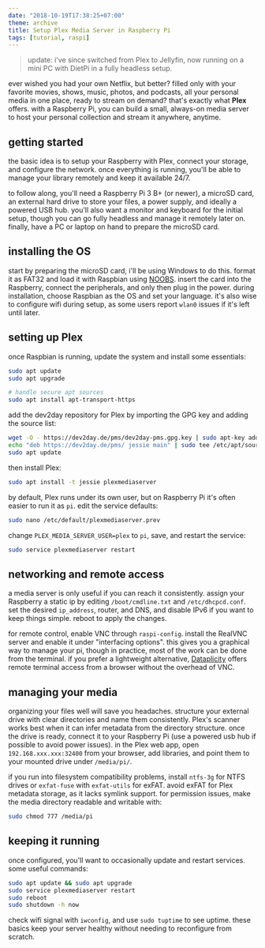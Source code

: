 ```yaml
---
date: "2018-10-19T17:38:25+07:00"
theme: archive
title: Setup Plex Media Server in Raspberry Pi
tags: [tutorial, raspi]
---
```


> update: i've since switched from Plex to Jellyfin, now running on a mini PC with DietPi in a fully headless setup.

ever wished you had your own Netflix, but better? filled only with your favorite movies, shows, music, photos, and podcasts, all your personal media in one place, ready to stream on demand? that's exactly what **Plex** offers. with a Raspberry Pi, you can build a small, always-on media server to host your personal collection and stream it anywhere, anytime.

## getting started

the basic idea is to setup your Raspberry with Plex, connect your storage, and configure the network. once everything is running, you'll be able to manage your library remotely and keep it available 24/7.

to follow along, you'll need a Raspberry Pi 3 B+ (or newer), a microSD card, an external hard drive to store your files, a power supply, and ideally a powered USB hub. you'll also want a monitor and keyboard for the initial setup, though you can go fully headless and manage it remotely later on. finally, have a PC or laptop on hand to prepare the microSD card.

## installing the OS

start by preparing the microSD card, i'll be using Windows to do this. format it as FAT32 and load it with Raspbian using [NOOBS](https://www.raspberrypi.org/downloads/noobs/). insert the card into the Raspberry, connect the peripherals, and only then plug in the power. during installation, choose Raspbian as the OS and set your language. it's also wise to configure wifi during setup, as some users report `wlan0` issues if it's left until later.

## setting up Plex

once Raspbian is running, update the system and install some essentials:

```bash
sudo apt update
sudo apt upgrade

# handle secure apt sources
sudo apt install apt-transport-https
```

add the dev2day repository for Plex by importing the GPG key and adding the source list:

```bash
wget -O - https://dev2day.de/pms/dev2day-pms.gpg.key | sudo apt-key add -
echo "deb https://dev2day.de/pms/ jessie main" | sudo tee /etc/apt/sources.list.d/pms.list
sudo apt update
```

then install Plex:

```bash
sudo apt install -t jessie plexmediaserver
```

by default, Plex runs under its own user, but on Raspberry Pi it's often easier to run it as `pi`. edit the service defaults:

```bash
sudo nano /etc/default/plexmediaserver.prev
```

change `PLEX_MEDIA_SERVER_USER=plex` to `pi`, save, and restart the service:

```bash
sudo service plexmediaserver restart
```

## networking and remote access

a media server is only useful if you can reach it consistently. assign your Raspberry a static ip by editing `/boot/cmdline.txt` and `/etc/dhcpcd.conf`. set the desired `ip_address`, router, and DNS, and disable IPv6 if you want to keep things simple. reboot to apply the changes.

for remote control, enable VNC through `raspi-config`. install the RealVNC server and enable it under "interfacing options". this gives you a graphical way to manage your pi, though in practice, most of the work can be done from the terminal. if you prefer a lightweight alternative, [Dataplicity](https://www.dataplicity.com/) offers remote terminal access from a browser without the overhead of VNC.

## managing your media

organizing your files well will save you headaches. structure your external drive with clear directories and name them consistently. Plex's scanner works best when it can infer metadata from the directory structure. once the drive is ready, connect it to your Raspberry Pi (use a powered usb hub if possible to avoid power issues). in the Plex web app, open `192.168.xxx.xxx:32400` from your browser, add libraries, and point them to your mounted drive under `/media/pi/`.

if you run into filesystem compatibility problems, install `ntfs-3g` for NTFS drives or `exfat-fuse` with `exfat-utils` for exFAT. avoid exFAT for Plex metadata storage, as it lacks symlink support. for permission issues, make the media directory readable and writable with:

```bash
sudo chmod 777 /media/pi
```

## keeping it running

once configured, you'll want to occasionally update and restart services. some useful commands:

```bash
sudo apt update && sudo apt upgrade
sudo service plexmediaserver restart
sudo reboot
sudo shutdown -h now
```

check wifi signal with `iwconfig`, and use `sudo tuptime` to see uptime. these basics keep your server healthy without needing to reconfigure from scratch.
